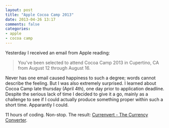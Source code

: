 ```yaml
---
layout: post
title: "Apple Cocoa Camp 2013"
date: 2013-04-26 13:17
comments: false
categories:
- apple
- cocoa camp
---
```


Yesterday I received an email from Apple reading: 

> You've been selected to attend Cocoa Camp 2013 in Cupertino, CA from August 12 through August 16.

Never has one email caused happiness to such a degree; words cannot describe the feeling. But I was also extremely surprised. I learned about Cocoa Camp late thursday (April 4th), one day prior to application deadline. Despite the serious lack of time I decided to give it a go, mainly as a challenge to see if I could actually produce something proper within such a short time. Apparantly I could.

11 hours of coding. Non-stop. The result: [Currenvert - The Currency Converter](https://github.com/kaspermunck/Apple-Cocoa-Camp-2013-Coding-Sample).
